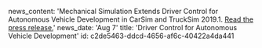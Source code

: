 news_content: 'Mechanical Simulation Extends Driver Control for Autonomous Vehicle Development in CarSim and TruckSim 2019.1. [Read the press release.](https://www.carsim.com/publications/pressreleases/2019_08_07.php)'
news_date: 'Aug 7'
title: 'Driver Control for Autonomous Vehicle Development'
id: c2de5463-ddcd-4656-af6c-40422a4da441
